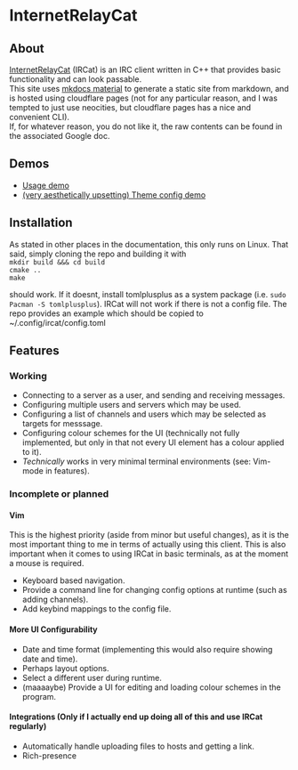 # InternetRelayCat

## About

[InternetRelayCat](https://codeberg.org/ceridwen15/InternetRelayCat) (IRCat) is an IRC client written in C++ that provides basic functionality and can look passable.  
This site uses [mkdocs material](https://github.com/squidfunk/mkdocs-material) to generate a static site from markdown, and is hosted using cloudflare pages (not for any particular reason, and I was tempted to just use neocities, but cloudflare pages has a nice and convenient CLI).  
If, for whatever reason, you do not like it, the raw contents can be found in the associated Google doc.

## Demos

+ [Usage demo](https://codeberg.org/ceridwen15/InternetRelayCat/src/branch/main/demo/demo.mp4)
+ [(very aesthetically upsetting) Theme config demo](https://codeberg.org/ceridwen15/InternetRelayCat/src/branch/main/demo/theme.mp4)

## Installation

As stated in other places in the documentation, this only runs on Linux. That said, simply cloning the repo and building it with  
`mkdir build &&& cd build`  
`cmake ..`  
`make`  

should work. If it doesnt, install tomlplusplus as a system package (i.e. `sudo Pacman -S tomlplusplus`).
IRCat will not work if there is not a config file. The repo provides an example which should be copied to ~/.config/ircat/config.toml


## Features

### Working

+ Connecting to a server as a user, and sending and receiving messages.
+ Configuring multiple users and servers which may be used.
+ Configuring a list of channels and users which may be selected as targets for messsage.
+ Configuring colour schemes for the UI (technically not fully implemented, but only in that not every UI element has a colour applied to it).
+ *Technically* works in very minimal terminal environments (see: Vim-mode in features).

### Incomplete or planned

#### Vim

This is the highest priority (aside from minor but useful changes), as it is the most important thing to me in terms of actually using this client. This is also important when it comes to using IRCat in basic terminals, as at the moment a mouse is required.

+ Keyboard based navigation.
+ Provide a command line for changing config options at runtime (such as adding channels).
+ Add keybind mappings to the config file.


#### More UI Configurability

+ Date and time format (implementing this would also require showing date and time).
+ Perhaps layout options.
+ Select a different user during runtime.
+ (maaaaybe) Provide a UI for editing and loading colour schemes in the program.

#### Integrations (Only if I actually end up doing all of this and use IRCat regularly)

+ Automatically handle uploading files to hosts and getting a link.
+ Rich-presence
